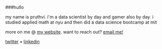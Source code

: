 ###hullo

my name is pruthvi. i'm a data scientist by day and gamer also by day. i studied applied math at nyu and then did a data science bootcamp at mit

more on me @ [my website](https://pruthvi.me/). want to reach out? [email me!](mailto:pruthvi.pmr@gmail.com)

[twitter](https://twitter.com/pruthvipmr) • [linkedin](https://www.linkedin.com/in/pruthvipmr/)

